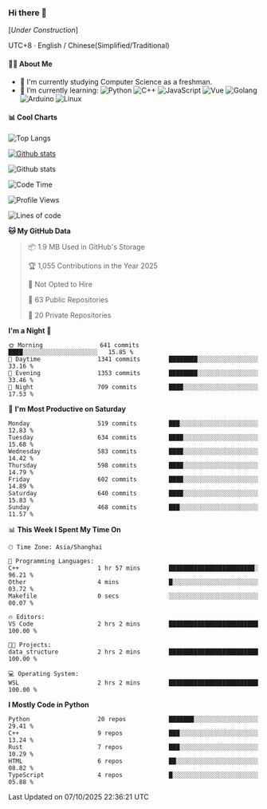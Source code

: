 ### Hi there 👋

\[*Under Construction*\]

UTC+8 · English / Chinese(Simplified/Traditional)

<!--
**NoNormalCreeper/NoNormalCreeper** is a ✨ _special_ ✨ repository because its `README.md` (this file) appears on your GitHub profile.

Here are some ideas to get you started:

- 🔭 I’m currently working on ...
- 🌱 I’m currently learning ...
- 👯 I’m looking to collaborate on ...
- 🤔 I’m looking for help with ...
- 💬 Ask me about ...
- 📫 How to reach me: ...
- 😄 Pronouns: ...
- ⚡ Fun fact: ...
-->

#### 👩‍💻 About Me

- 🏫 I'm currently studying Computer Science as a freshman.
- 🌱 I’m currently learning: 
![Python](https://img.shields.io/badge/-Python-blue?style=flat-square&logo=Python&logoColor=fff)
![C++](https://img.shields.io/badge/-C%2B%2B-00599C?style=flat-square&logo=C%2B%2B&logoColor=fff)
![JavaScript](https://img.shields.io/badge/-JavaScript-ffca18?style=flat-square&logo=JavaScript&logoColor=fff)
![Vue](https://img.shields.io/badge/-Vue-4FC08D?style=flat-square&logo=Vue.js&logoColor=fff)
![Golang](https://img.shields.io/badge/-Go-007d9c?style=flat-square&logo=Go&logoColor=fff)
![Arduino](https://img.shields.io/badge/-Arduino-00979D?style=flat-square&logo=Arduino&logoColor=fff)
![Linux](https://img.shields.io/badge/-Linux-FCC624?style=flat-square&logo=Linux&logoColor=fff)

#### 📊 Cool Charts

![Top Langs](https://readme-stats-zeta-six.vercel.app/api/top-langs/?username=NoNormalCreeper&layout=compact)

[![Github stats](https://readme-stats-zeta-six.vercel.app/api?username=NoNormalCreeper&show=reviews,discussions_started,discussions_answered,prs_merged,prs_merged_percentage)](https://github.com/anuraghazra/github-readme-stats)

![Github stats](https://github-profile-trophy.vercel.app/?username=NoNormalCreeper)


<!--START_SECTION:waka-->
![Code Time](http://img.shields.io/badge/Code%20Time-857%20hrs%2026%20mins-blue)

![Profile Views](http://img.shields.io/badge/Profile%20Views-1-blue)

![Lines of code](https://img.shields.io/badge/From%20Hello%20World%20I%27ve%20Written-4.4%20million%20lines%20of%20code-blue)

**🐱 My GitHub Data** 

> 📦 1.9 MB Used in GitHub's Storage 
 > 
> 🏆 1,055 Contributions in the Year 2025
 > 
> 🚫 Not Opted to Hire
 > 
> 📜 63 Public Repositories 
 > 
> 🔑 20 Private Repositories 
 > 
**I'm a Night 🦉** 

```text
🌞 Morning                641 commits         ████░░░░░░░░░░░░░░░░░░░░░   15.85 % 
🌆 Daytime                1341 commits        ████████░░░░░░░░░░░░░░░░░   33.16 % 
🌃 Evening                1353 commits        ████████░░░░░░░░░░░░░░░░░   33.46 % 
🌙 Night                  709 commits         ████░░░░░░░░░░░░░░░░░░░░░   17.53 % 
```
📅 **I'm Most Productive on Saturday** 

```text
Monday                   519 commits         ███░░░░░░░░░░░░░░░░░░░░░░   12.83 % 
Tuesday                  634 commits         ████░░░░░░░░░░░░░░░░░░░░░   15.68 % 
Wednesday                583 commits         ████░░░░░░░░░░░░░░░░░░░░░   14.42 % 
Thursday                 598 commits         ████░░░░░░░░░░░░░░░░░░░░░   14.79 % 
Friday                   602 commits         ████░░░░░░░░░░░░░░░░░░░░░   14.89 % 
Saturday                 640 commits         ████░░░░░░░░░░░░░░░░░░░░░   15.83 % 
Sunday                   468 commits         ███░░░░░░░░░░░░░░░░░░░░░░   11.57 % 
```


📊 **This Week I Spent My Time On** 

```text
🕑︎ Time Zone: Asia/Shanghai

💬 Programming Languages: 
C++                      1 hr 57 mins        ████████████████████████░   96.21 % 
Other                    4 mins              █░░░░░░░░░░░░░░░░░░░░░░░░   03.72 % 
Makefile                 0 secs              ░░░░░░░░░░░░░░░░░░░░░░░░░   00.07 % 

🔥 Editors: 
VS Code                  2 hrs 2 mins        █████████████████████████   100.00 % 

🐱‍💻 Projects: 
data_structure           2 hrs 2 mins        █████████████████████████   100.00 % 

💻 Operating System: 
WSL                      2 hrs 2 mins        █████████████████████████   100.00 % 
```

**I Mostly Code in Python** 

```text
Python                   20 repos            ███████░░░░░░░░░░░░░░░░░░   29.41 % 
C++                      9 repos             ███░░░░░░░░░░░░░░░░░░░░░░   13.24 % 
Rust                     7 repos             ███░░░░░░░░░░░░░░░░░░░░░░   10.29 % 
HTML                     6 repos             ██░░░░░░░░░░░░░░░░░░░░░░░   08.82 % 
TypeScript               4 repos             █░░░░░░░░░░░░░░░░░░░░░░░░   05.88 % 
```




 Last Updated on 07/10/2025 22:36:21 UTC
<!--END_SECTION:waka-->

